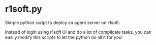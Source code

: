 # r1soft.py
Simple python script to deploy an agent server on r1soft.

Instead of login using r1soft UI and do a lot of complicate tasks, you can easily modify this scripts to let the python do all it for you!
